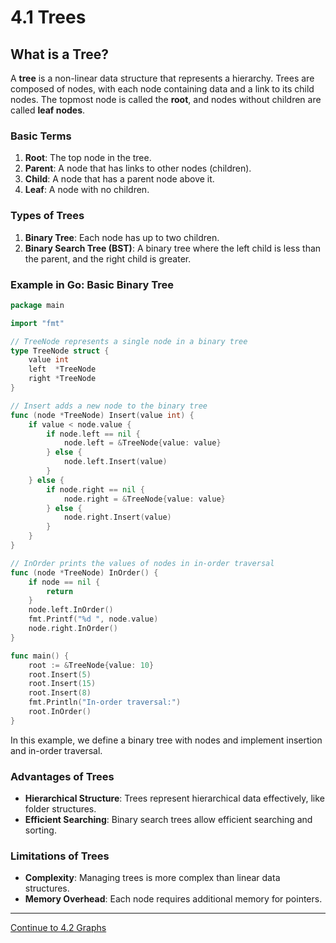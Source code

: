 
# 4.1 Trees

## What is a Tree?

A **tree** is a non-linear data structure that represents a hierarchy. Trees are composed of nodes, with each node containing data and a link to its child nodes. The topmost node is called the **root**, and nodes without children are called **leaf nodes**.

### Basic Terms

1. **Root**: The top node in the tree.
2. **Parent**: A node that has links to other nodes (children).
3. **Child**: A node that has a parent node above it.
4. **Leaf**: A node with no children.

### Types of Trees

1. **Binary Tree**: Each node has up to two children.
2. **Binary Search Tree (BST)**: A binary tree where the left child is less than the parent, and the right child is greater.

### Example in Go: Basic Binary Tree

```go
package main

import "fmt"

// TreeNode represents a single node in a binary tree
type TreeNode struct {
    value int
    left  *TreeNode
    right *TreeNode
}

// Insert adds a new node to the binary tree
func (node *TreeNode) Insert(value int) {
    if value < node.value {
        if node.left == nil {
            node.left = &TreeNode{value: value}
        } else {
            node.left.Insert(value)
        }
    } else {
        if node.right == nil {
            node.right = &TreeNode{value: value}
        } else {
            node.right.Insert(value)
        }
    }
}

// InOrder prints the values of nodes in in-order traversal
func (node *TreeNode) InOrder() {
    if node == nil {
        return
    }
    node.left.InOrder()
    fmt.Printf("%d ", node.value)
    node.right.InOrder()
}

func main() {
    root := &TreeNode{value: 10}
    root.Insert(5)
    root.Insert(15)
    root.Insert(8)
    fmt.Println("In-order traversal:")
    root.InOrder()
}
```

In this example, we define a binary tree with nodes and implement insertion and in-order traversal.

### Advantages of Trees

- **Hierarchical Structure**: Trees represent hierarchical data effectively, like folder structures.
- **Efficient Searching**: Binary search trees allow efficient searching and sorting.

### Limitations of Trees

- **Complexity**: Managing trees is more complex than linear data structures.
- **Memory Overhead**: Each node requires additional memory for pointers.

---

[Continue to 4.2 Graphs](./4_2_Graphs.md)
